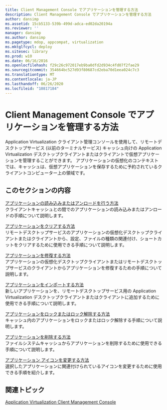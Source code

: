 ```yaml
---
title: Client Management Console でアプリケーションを管理する方法
description: Client Management Console でアプリケーションを管理する方法
author: dansimp
ms.assetid: 15cb5133-539b-499d-adca-ed02da20194a
ms.reviewer: ''
manager: dansimp
ms.author: dansimp
ms.pagetype: mdop, appcompat, virtualization
ms.mktglfcycl: deploy
ms.sitesec: library
ms.prod: w10
ms.date: 06/16/2016
ms.openlocfilehash: f29c26c972017eb9ba0dfd2d934c4fd07f2fae29
ms.sourcegitcommit: 354664bc527d93f80687cd2eba70d1eea024c7c3
ms.translationtype: MT
ms.contentlocale: ja-JP
ms.lasthandoff: 06/26/2020
ms.locfileid: "10817184"
---
```

# Client Management Console でアプリケーションを管理する方法


Application Virtualization クライアント管理コンソールを使用して、リモートデスクトップサービス (以前のターミナルサービス) キャッシュ向けの Application Virtualization デスクトップクライアントまたはクライアントで仮想アプリケーションを管理することができます。 アプリケーションの仮想化のコンテキストでは、キャッシュは、仮想アプリケーションを保存するために予約されているクライアントコンピューター上の領域です。

## このセクションの内容


<a href="" id="how-to-load-or-unload-an-application"></a>[アプリケーションの読み込みまたはアンロードを行う方法](how-to-load-or-unload-an-application.md)  
クライアントキャッシュとの間でのアプリケーションの読み込みまたはアンロードの手順について説明します。

<a href="" id="how-to-clear-an-application"></a>[アプリケーションをクリアする方法](how-to-clear-an-application.md)  
リモートデスクトップサービスのアプリケーションの仮想化デスクトップクライアントまたはクライアントから、設定、ファイルの種類の関連付け、ショートカットをクリアするために使用できる手順について説明します。

<a href="" id="how-to-repair-an-application"></a>[アプリケーションを修復する方法](how-to-repair-an-application.md)  
アプリケーションの仮想化デスクトップクライアントまたはリモートデスクトップサービスのクライアントからアプリケーションを修復するための手順について説明します。

<a href="" id="how-to-import-an-application"></a>[アプリケーションをインポートする方法](how-to-import-an-application.md)  
新しいアプリケーションを、リモートデスクトップサービス用の Application Virtualization デスクトップクライアントまたはクライアントに追加するために使用できる手順について説明します。

<a href="" id="how-to-lock-or-unlock-an-application"></a>[アプリケーションをロックまたはロック解除する方法](how-to-lock-or-unlock-an-application.md)  
キャッシュ内のアプリケーションをロックまたはロック解除する手順について説明します。

<a href="" id="how-to-delete-an-application"></a>[アプリケーションを削除する方法](how-to-delete-an-application.md)  
ファイルシステムキャッシュからアプリケーションを削除するために使用できる手順について説明します。

<a href="" id="how-to-change-an-application-icon"></a>[アプリケーション アイコンを変更する方法](how-to-change-an-application-icon.md)  
選択したアプリケーションに関連付けられているアイコンを変更するために使用できる手順を紹介します。

## 関連トピック


[Application Virtualization Client Management Console](application-virtualization-client-management-console.md)

 

 





